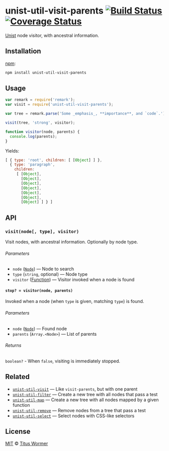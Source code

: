 # unist-util-visit-parents [![Build Status][build-badge]][build-page] [![Coverage Status][coverage-badge]][coverage-page]

[Unist][] node visitor, with ancestral information.

## Installation

[npm][]:

```bash
npm install unist-util-visit-parents
```

## Usage

```javascript
var remark = require('remark');
var visit = require('unist-util-visit-parents');

var tree = remark.parse('Some _emphasis_, **importance**, and `code`.');

visit(tree, 'strong', visitor);

function visitor(node, parents) {
  console.log(parents);
}
```

Yields:

```js
[ { type: 'root', children: [ [Object] ] },
  { type: 'paragraph',
    children:
     [ [Object],
       [Object],
       [Object],
       [Object],
       [Object],
       [Object],
       [Object] ] } ]
```

## API

### `visit(node[, type], visitor)`

Visit nodes, with ancestral information.  Optionally by node type.

###### Parameters

*   `node` ([`Node`][node]) — Node to search
*   `type` (`string`, optional) — Node type
*   `visitor` ([Function][visitor]) — Visitor invoked when a node is found

#### `stop? = visitor(node, parents)`

Invoked when a node (when `type` is given, matching `type`) is found.

###### Parameters

*   `node` ([`Node`][node]) — Found node
*   `parents` (`Array.<Node>`) — List of parents

###### Returns

`boolean?` - When `false`, visiting is immediately stopped.

## Related

*   [`unist-util-visit`](https://github.com/syntax-tree/unist-util-visit)
    — Like `visit-parents`, but with one parent
*   [`unist-util-filter`](https://github.com/eush77/unist-util-filter)
    — Create a new tree with all nodes that pass a test
*   [`unist-util-map`](https://github.com/syntax-tree/unist-util-map)
    — Create a new tree with all nodes mapped by a given function
*   [`unist-util-remove`](https://github.com/eush77/unist-util-remove)
    — Remove nodes from a tree that pass a test
*   [`unist-util-select`](https://github.com/eush77/unist-util-select)
    — Select nodes with CSS-like selectors

## License

[MIT][license] © [Titus Wormer][author]

<!-- Definition -->

[build-badge]: https://img.shields.io/travis/syntax-tree/unist-util-visit-parents.svg

[build-page]: https://travis-ci.org/syntax-tree/unist-util-visit-parents

[coverage-badge]: https://img.shields.io/codecov/c/github/syntax-tree/unist-util-visit-parents.svg

[coverage-page]: https://codecov.io/github/syntax-tree/unist-util-visit-parents?branch=master

[npm]: https://docs.npmjs.com/cli/install

[license]: LICENSE

[author]: http://wooorm.com

[unist]: https://github.com/syntax-tree/unist

[node]: https://github.com/syntax-tree/unist#node

[visitor]: #stop--visitornode-parents
